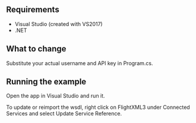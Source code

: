Requirements
------------

* Visual Studio (created with VS2017)
* .NET

What to change
-------------

Substitute your actual username and API key in Program.cs.

Running the example
-------------------
Open the app in Visual Studio and run it.

To update or reimport the wsdl, right click on FlightXML3 under Connected Services and select Update Service Reference.